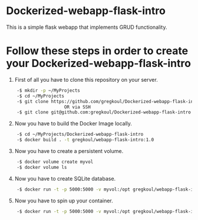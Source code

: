 # Dockerized-webapp-flask-intro

This is a simple flask webapp that implements GRUD functionality. 

# Follow these steps in order to create your Dockerized-webapp-flask-intro

1. First of all you have to clone this repository on your server.
```bash
    -$ mkdir -p ~/MyProjects
    -$ cd ~/MyProjects
    -$ git clone https://github.com/gregkoul/Dockerized-webapp-flask-intro.git
                      OR via SSH
    -$ git clone git@github.com:gregkoul/Dockerized-webapp-flask-intro.git
```
2. Now you have to build the Docker Image locally.
```bash
    -$ cd ~/MyProjects/Dockerized-webapp-flask-intro
    -$ docker build . -t gregkoul/webapp-flask-intro:1.0
```
3. Now you have to create a persistent volume.
```bash
    -$ docker volume create myvol
    -$ docker volume ls
```
4. Now you have to create SQLite database.
```bash
    -$ docker run -t -p 5000:5000 -v myvol:/opt gregkoul/webapp-flask-intro:1.0 createdb.py
```
5. Now you have to spin up your container.
```bash
    -$ docker run -t -p 5000:5000 -v myvol:/opt gregkoul/webapp-flask-intro:1.0
```
